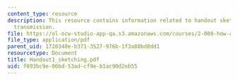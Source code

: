 ```yaml
---
content_type: resource
description: This resource contains information related to handout sketching of tractor
  transmission.
file: https://ol-ocw-studio-app-qa.s3.amazonaws.com/courses/2-000-how-and-why-machines-work-spring-2002/f693bc9e06bd53adcf9eb1ac90d2eb55_Handout1_sketching.pdf
file_type: application/pdf
parent_uid: 1720348e-b371-3527-976b-1f3a88bd8dd1
resourcetype: Document
title: Handout1_sketching.pdf
uid: f693bc9e-06bd-53ad-cf9e-b1ac90d2eb55
---
```

